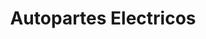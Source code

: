 ---
title: "Autopartes Electricos"
url: /ciudad-autonoma-de-buenos-aires/autopartes-electricos/
shop: piezas de automóviles
---